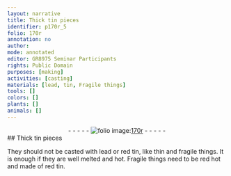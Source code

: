 ```yaml
---
layout: narrative
title: Thick tin pieces
identifier: p170r_5
folio: 170r
annotation: no
author:
mode: annotated
editor: GR8975 Seminar Participants
rights: Public Domain
purposes: [making]
activities: [casting]
materials: [lead, tin, Fragile things]
tools: []
colors: []
plants: []
animals: []
---
```


 <div class="folio" align="center">- - - - - <a href="http://gallica.bnf.fr/ark:/12148/btv1b10500001g/f345.image" target="_blank"><img src="https://cu-mkp.github.io/GR8975-edition/assets/photo-icon.png" alt="folio image: " style="display:inline-block; margin-bottom:-3px;"/>170r</a> - - - - - </div> <span class="activity"></span> 
## Thick tin pieces

 
They should not be casted with <span class="material">lead</span> or red <span class="material">tin</span>, like thin and fragile things. It is enough if they are well melted and hot. <span class="material">Fragile things</span> need to be red hot and made of red tin.
 